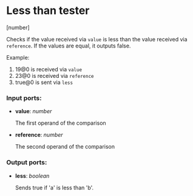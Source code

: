 # Less than tester

[number]

Checks if the value received via `value` is less than the value received via `reference`. If the values are equal, it outputs false.

Example:

1. 19@0 is received via `value`
2. 23@0 is received via `reference`
3. true@0 is sent via `less`

### Input ports:

* __value__: _number_

    The first operand of the comparison



* __reference__: _number_

    The second operand of the comparison



### Output ports:

* __less__: _boolean_

    Sends true if 'a' is less than 'b'.



